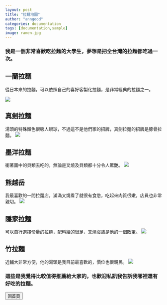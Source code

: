 ```yaml
---
layout: post
title: "拉麵地圖"
author: "anngood"
categories: documentation
tags: [documentation,sample]
image: ramen.jpg
---
```



### 我是一個非常喜歡吃拉麵的大學生，夢想是把全台灣的拉麵都吃過一次。 

## 一蘭拉麵

從日本來的拉麵，可以依照自己的喜好客製化拉麵，是非常經典的拉麵之一。

![](https://raw.githubusercontent.com/anngood/anngood.github.io/7b0346f6831a1aa9a59d6c34432a2eb57d499b33/assets/img/%E6%8B%89%E9%BA%B5%20%E4%B8%80%E8%98%AD.jpg)

## 真劍拉麵

湯頭的特殊顏色很吸人眼球，不過這不是他們家的招牌，真劍拉麵的招牌是豚骨拉麵。
![](https://raw.githubusercontent.com/anngood/anngood.github.io/bd7718f9965b5b0deed29f00ca6fffcb6e8d25aa/assets/img/%E6%8B%89%E9%BA%B5%20%E7%9C%9F%E5%8A%8D.jpg)

## 墨洋拉麵

衝著圖中的貝類去吃的，無論是叉燒及貝類都十分令人驚艷。
![](https://raw.githubusercontent.com/anngood/anngood.github.io/ad3204b7d9eacece714c85b4d0275389d734ca7d/assets/img/%E6%8B%89%E9%BA%B5%20%20%E5%A2%A8%E6%B4%8B.jpg)

## 熊越岳

我最喜歡的一間拉麵店，滿滿叉燒看了就很有食慾，吃起來肉質很嫩，店員也非常親切。
![](https://raw.githubusercontent.com/anngood/anngood.github.io/60c2c7eb026929a7ade60d56e01614e198fccb95/assets/img/%E6%8B%89%E9%BA%B5%20%E7%86%8A%E8%B6%8A%E5%B2%B3.jpg)

## 隱家拉麵

可以自行選擇份量的拉麵，配料給的很足，叉燒沒熟是他的一個敗筆。
![](https://raw.githubusercontent.com/anngood/anngood.github.io/dc6f913612eb16cffce31481e09b59430fcc27dd/%E6%8B%89%E9%BA%B5%20%E9%9A%B1%E5%AE%B6.jpg)

## 竹拉麵

近輔大非常方便，他的湯頭是我目前最喜歡的，價位也很親民。
![](https://raw.githubusercontent.com/anngood/anngood.github.io/dc6f913612eb16cffce31481e09b59430fcc27dd/%E6%8B%89%E9%BA%B5%20%E7%AB%B9.jpg)

### 這些是我覺得比較值得推薦給大家的，也歡迎私訊我告訴我哪裡還有好吃的拉麵。

<input type="button" value="回首頁" onclick="location.href='https://anngood.github.io/'">
